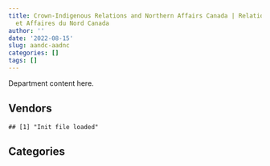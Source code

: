 ```yaml
---
title: Crown-Indigenous Relations and Northern Affairs Canada | Relations Couronne-Autochtones
  et Affaires du Nord Canada
author: ''
date: '2022-08-15'
slug: aandc-aadnc
categories: []
tags: []
---
```


<script src="/rmarkdown-libs/htmlwidgets/htmlwidgets.js"></script>
<link href="/rmarkdown-libs/datatables-css/datatables-crosstalk.css" rel="stylesheet" />
<script src="/rmarkdown-libs/datatables-binding/datatables.js"></script>
<script src="/rmarkdown-libs/jquery/jquery-3.6.0.min.js"></script>
<link href="/rmarkdown-libs/dt-core-bootstrap/css/dataTables.bootstrap.min.css" rel="stylesheet" />
<link href="/rmarkdown-libs/dt-core-bootstrap/css/dataTables.bootstrap.extra.css" rel="stylesheet" />
<script src="/rmarkdown-libs/dt-core-bootstrap/js/jquery.dataTables.min.js"></script>
<script src="/rmarkdown-libs/dt-core-bootstrap/js/dataTables.bootstrap.min.js"></script>
<link href="/rmarkdown-libs/crosstalk/css/crosstalk.min.css" rel="stylesheet" />
<script src="/rmarkdown-libs/crosstalk/js/crosstalk.min.js"></script>
<script src="/rmarkdown-libs/htmlwidgets/htmlwidgets.js"></script>
<link href="/rmarkdown-libs/datatables-css/datatables-crosstalk.css" rel="stylesheet" />
<script src="/rmarkdown-libs/datatables-binding/datatables.js"></script>
<script src="/rmarkdown-libs/jquery/jquery-3.6.0.min.js"></script>
<link href="/rmarkdown-libs/dt-core-bootstrap/css/dataTables.bootstrap.min.css" rel="stylesheet" />
<link href="/rmarkdown-libs/dt-core-bootstrap/css/dataTables.bootstrap.extra.css" rel="stylesheet" />
<script src="/rmarkdown-libs/dt-core-bootstrap/js/jquery.dataTables.min.js"></script>
<script src="/rmarkdown-libs/dt-core-bootstrap/js/dataTables.bootstrap.min.js"></script>
<link href="/rmarkdown-libs/crosstalk/css/crosstalk.min.css" rel="stylesheet" />
<script src="/rmarkdown-libs/crosstalk/js/crosstalk.min.js"></script>

Department content here.

## Vendors

    ## [1] "Init file loaded"

<div id="htmlwidget-1" style="width:100%;height:auto;" class="datatables html-widget"></div>
<script type="application/json" data-for="htmlwidget-1">{"x":{"style":"bootstrap","filter":"none","vertical":false,"data":[["<a href=\"/vendors/4_office_automation/\">4 OFFICE AUTOMATION<\/a>","<a href=\"/vendors/4plan_consulting/\">4PLAN CONSULTING<\/a>","<a href=\"/vendors/a_hundred_answers/\">A HUNDRED ANSWERS<\/a>","<a href=\"/vendors/adga_group/\">ADGA GROUP<\/a>","<a href=\"/vendors/advanced_business_interiors/\">ADVANCED BUSINESS INTERIORS<\/a>","<a href=\"/vendors/advanced_chippewa_technologies/\">ADVANCED CHIPPEWA TECHNOLOGIES<\/a>","<a href=\"/vendors/aecom/\">AECOM<\/a>","<a href=\"/vendors/air_inuit/\">AIR INUIT<\/a>","<a href=\"/vendors/air_tindi/\">AIR TINDI<\/a>","<a href=\"/vendors/altis_human_resources/\">ALTIS HUMAN RESOURCES<\/a>","<a href=\"/vendors/applied_electonics/\">APPLIED ELECTONICS<\/a>","<a href=\"/vendors/arcadis_canada/\">ARCADIS CANADA<\/a>","<a href=\"/vendors/artemp_personnel_services/\">ARTEMP PERSONNEL SERVICES<\/a>","<a href=\"/vendors/asokan_business_interiors/\">ASOKAN BUSINESS INTERIORS<\/a>","<a href=\"/vendors/bdo_canada/\">BDO CANADA<\/a>","<a href=\"/vendors/bell_canada/\">BELL CANADA<\/a>","<a href=\"/vendors/blumetric_environmental/\">BLUMETRIC ENVIRONMENTAL<\/a>","<a href=\"/vendors/calian/\">CALIAN<\/a>","<a href=\"/vendors/campbell_scientific_canada/\">CAMPBELL SCIENTIFIC CANADA<\/a>","<a href=\"/vendors/canada_post/\">CANADA POST<\/a>","<a href=\"/vendors/canadian_bank_note_company/\">CANADIAN BANK NOTE COMPANY<\/a>","<a href=\"/vendors/canadian_corps_of_commissionaires/\">CANADIAN CORPS OF COMMISSIONAIRES<\/a>","<a href=\"/vendors/canadian_development_consultants/\">CANADIAN DEVELOPMENT CONSULTANTS<\/a>","<a href=\"/vendors/canadian_helicopters/\">CANADIAN HELICOPTERS<\/a>","<a href=\"/vendors/canon/\">CANON<\/a>","<a href=\"/vendors/cansel_survey_equipment/\">CANSEL SURVEY EQUIPMENT<\/a>","<a href=\"/vendors/carleton_university/\">CARLETON UNIVERSITY<\/a>","<a href=\"/vendors/cdw_canada/\">CDW CANADA<\/a>","<a href=\"/vendors/cgi/\">CGI<\/a>","<a href=\"/vendors/charron_human_resources/\">CHARRON HUMAN RESOURCES<\/a>","<a href=\"/vendors/cistel_technology/\">CISTEL TECHNOLOGY<\/a>","<a href=\"/vendors/cnw_group/\">CNW GROUP<\/a>","<a href=\"/vendors/colliers_project_leaders/\">COLLIERS PROJECT LEADERS<\/a>","<a href=\"/vendors/compucom_canada/\">COMPUCOM CANADA<\/a>","<a href=\"/vendors/conexsys/\">CONEXSYS<\/a>","<a href=\"/vendors/coradix_technology_consulting/\">CORADIX TECHNOLOGY CONSULTING<\/a>","<a href=\"/vendors/cossette_communications/\">COSSETTE COMMUNICATIONS<\/a>","<a href=\"/vendors/csdc_systems/\">CSDC SYSTEMS<\/a>","<a href=\"/vendors/dalian_enterprises/\">DALIAN ENTERPRISES<\/a>","<a href=\"/vendors/dell_computer/\">DELL COMPUTER<\/a>","<a href=\"/vendors/deloitte_and_touche/\">DELOITTE AND TOUCHE<\/a>","<a href=\"/vendors/dillon_consulting/\">DILLON CONSULTING<\/a>","<a href=\"/vendors/donna_cona/\">DONNA CONA<\/a>","<a href=\"/vendors/dynabook_canada/\">DYNABOOK CANADA<\/a>","<a href=\"/vendors/ebsco_canada/\">EBSCO CANADA<\/a>","<a href=\"/vendors/eclipsys_solutions/\">ECLIPSYS SOLUTIONS<\/a>","<a href=\"/vendors/ecole_de_langues_abce/\">ECOLE DE LANGUES ABCE<\/a>","<a href=\"/vendors/ecole_de_langues_la_cite/\">ECOLE DE LANGUES LA CITE<\/a>","<a href=\"/vendors/elsevier/\">ELSEVIER<\/a>","<a href=\"/vendors/englobe/\">ENGLOBE<\/a>","<a href=\"/vendors/ernst_young/\">ERNST YOUNG<\/a>","<a href=\"/vendors/esri/\">ESRI<\/a>","<a href=\"/vendors/excel_human_resources/\">EXCEL HUMAN RESOURCES<\/a>","<a href=\"/vendors/fast_forward_french/\">FAST FORWARD FRENCH<\/a>","<a href=\"/vendors/fca_canada/\">FCA CANADA<\/a>","<a href=\"/vendors/felix_technology/\">FELIX TECHNOLOGY<\/a>","<a href=\"/vendors/fmc_professionals/\">FMC PROFESSIONALS<\/a>","<a href=\"/vendors/ford_motor_company/\">FORD MOTOR COMPANY<\/a>","<a href=\"/vendors/freebalance/\">FREEBALANCE<\/a>","<a href=\"/vendors/fujitsu/\">FUJITSU<\/a>","<a href=\"/vendors/gap_wireless/\">GAP WIRELESS<\/a>","<a href=\"/vendors/gartner/\">GARTNER<\/a>","<a href=\"/vendors/genesis_integration/\">GENESIS INTEGRATION<\/a>","<a href=\"/vendors/global_knowledge/\">GLOBAL KNOWLEDGE<\/a>","<a href=\"/vendors/global_upholstery/\">GLOBAL UPHOLSTERY<\/a>","<a href=\"/vendors/golder_associates/\">GOLDER ASSOCIATES<\/a>","<a href=\"/vendors/grand_toy/\">GRAND TOY<\/a>","<a href=\"/vendors/graybridge_international_consulting/\">GRAYBRIDGE INTERNATIONAL CONSULTING<\/a>","<a href=\"/vendors/great_slave_helicopters/\">GREAT SLAVE HELICOPTERS<\/a>","<a href=\"/vendors/hemmera_envirochem/\">HEMMERA ENVIROCHEM<\/a>","<a href=\"/vendors/hewlett_packard/\">HEWLETT PACKARD<\/a>","<a href=\"/vendors/hoskin_scientific/\">HOSKIN SCIENTIFIC<\/a>","<a href=\"/vendors/hypertec/\">HYPERTEC<\/a>","<a href=\"/vendors/hyundai_auto_canada/\">HYUNDAI AUTO CANADA<\/a>","<a href=\"/vendors/i4c_information_technology/\">I4C INFORMATION TECHNOLOGY<\/a>","<a href=\"/vendors/ibm_canada/\">IBM CANADA<\/a>","<a href=\"/vendors/ifathom/\">IFATHOM<\/a>","<a href=\"/vendors/instrux_media/\">INSTRUX MEDIA<\/a>","<a href=\"/vendors/international_reporting/\">INTERNATIONAL REPORTING<\/a>","<a href=\"/vendors/ipsos/\">IPSOS<\/a>","<a href=\"/vendors/ipss/\">IPSS<\/a>","<a href=\"/vendors/iron_mountain/\">IRON MOUNTAIN<\/a>","<a href=\"/vendors/it_net_consultants/\">IT NET CONSULTANTS<\/a>","<a href=\"/vendors/itex/\">ITEX<\/a>","<a href=\"/vendors/jones_lang_lasalle_real_estate/\">JONES LANG LASALLE REAL ESTATE<\/a>","<a href=\"/vendors/jumping_elephants/\">JUMPING ELEPHANTS<\/a>","<a href=\"/vendors/kenn_borek_air/\">KENN BOREK AIR<\/a>","<a href=\"/vendors/konica_minolta_business_solutions/\">KONICA MINOLTA BUSINESS SOLUTIONS<\/a>","<a href=\"/vendors/kpmg/\">KPMG<\/a>","<a href=\"/vendors/language_research_development_group/\">LANGUAGE RESEARCH DEVELOPMENT GROUP<\/a>","<a href=\"/vendors/lionbridge/\">LIONBRIDGE<\/a>","<a href=\"/vendors/lumina_it/\">LUMINA IT<\/a>","<a href=\"/vendors/macdonald_dettwiler_and_associates/\">MACDONALD DETTWILER AND ASSOCIATES<\/a>","<a href=\"/vendors/makwa_resourcing/\">MAKWA RESOURCING<\/a>","<a href=\"/vendors/manpower_services_canada/\">MANPOWER SERVICES CANADA<\/a>","<a href=\"/vendors/maxsys_staffing_and_consulting/\">MAXSYS STAFFING AND CONSULTING<\/a>","<a href=\"/vendors/media_q/\">MEDIA Q<\/a>","<a href=\"/vendors/messa_computing/\">MESSA COMPUTING<\/a>","<a href=\"/vendors/microsoft_canada/\">MICROSOFT CANADA<\/a>","<a href=\"/vendors/mitsubishi_motor_sales/\">MITSUBISHI MOTOR SALES<\/a>","<a href=\"/vendors/mnp/\">MNP<\/a>","<a href=\"/vendors/mobile_resource_group/\">MOBILE RESOURCE GROUP<\/a>","<a href=\"/vendors/morpho_canada/\">MORPHO CANADA<\/a>","<a href=\"/vendors/nations_translation_group/\">NATIONS TRANSLATION GROUP<\/a>","<a href=\"/vendors/nattiq/\">NATTIQ<\/a>","<a href=\"/vendors/nisha_techonologies/\">NISHA TECHONOLOGIES<\/a>","<a href=\"/vendors/nissan_canada/\">NISSAN CANADA<\/a>","<a href=\"/vendors/nitam_solutions/\">NITAM SOLUTIONS<\/a>","<a href=\"/vendors/nova_networks/\">NOVA NETWORKS<\/a>","<a href=\"/vendors/nuix_north_america/\">NUIX NORTH AMERICA<\/a>","<a href=\"/vendors/onx_enterprise_solutions/\">ONX ENTERPRISE SOLUTIONS<\/a>","<a href=\"/vendors/openframe_technologies/\">OPENFRAME TECHNOLOGIES<\/a>","<a href=\"/vendors/opentext/\">OPENTEXT<\/a>","<a href=\"/vendors/optiv_canada_federal/\">OPTIV CANADA FEDERAL<\/a>","<a href=\"/vendors/oracle_canada/\">ORACLE CANADA<\/a>","<a href=\"/vendors/pal_aerospace/\">PAL AEROSPACE<\/a>","<a href=\"/vendors/paladin_group/\">PALADIN GROUP<\/a>","<a href=\"/vendors/pitney_bowes/\">PITNEY BOWES<\/a>","<a href=\"/vendors/pleiad_canada/\">PLEIAD CANADA<\/a>","<a href=\"/vendors/postmedia_network/\">POSTMEDIA NETWORK<\/a>","<a href=\"/vendors/pra/\">PRA<\/a>","<a href=\"/vendors/precisionerp/\">PRECISIONERP<\/a>","<a href=\"/vendors/pricewaterhouse_coopers/\">PRICEWATERHOUSE COOPERS<\/a>","<a href=\"/vendors/printers_plus/\">PRINTERS PLUS<\/a>","<a href=\"/vendors/prologic_systems/\">PROLOGIC SYSTEMS<\/a>","<a href=\"/vendors/promaxis/\">PROMAXIS<\/a>","<a href=\"/vendors/proquest/\">PROQUEST<\/a>","<a href=\"/vendors/protak_consulting_group/\">PROTAK CONSULTING GROUP<\/a>","<a href=\"/vendors/purespirit_solutions/\">PURESPIRIT SOLUTIONS<\/a>","<a href=\"/vendors/qmr/\">QMR<\/a>","<a href=\"/vendors/quantum_management_services/\">QUANTUM MANAGEMENT SERVICES<\/a>","<a href=\"/vendors/quintet_consulting/\">QUINTET CONSULTING<\/a>","<a href=\"/vendors/r_e_gilmore_investments/\">R E GILMORE INVESTMENTS<\/a>","<a href=\"/vendors/randstad/\">RANDSTAD<\/a>","<a href=\"/vendors/raymond_chabot_grant_thornton/\">RAYMOND CHABOT GRANT THORNTON<\/a>","<a href=\"/vendors/risk_sciences_international/\">RISK SCIENCES INTERNATIONAL<\/a>","<a href=\"/vendors/s_p_global_market_intelligence/\">S P GLOBAL MARKET INTELLIGENCE<\/a>","<a href=\"/vendors/sap/\">SAP<\/a>","<a href=\"/vendors/sas_institute/\">SAS INSTITUTE<\/a>","<a href=\"/vendors/scalar_decisions/\">SCALAR DECISIONS<\/a>","<a href=\"/vendors/sharp_electronics/\">SHARP ELECTRONICS<\/a>","<a href=\"/vendors/si_systems/\">SI SYSTEMS<\/a>","<a href=\"/vendors/simplex_grinnell/\">SIMPLEX GRINNELL<\/a>","<a href=\"/vendors/slr_consulting_canada/\">SLR CONSULTING CANADA<\/a>","<a href=\"/vendors/snc_lavalin/\">SNC LAVALIN<\/a>","<a href=\"/vendors/softchoice/\">SOFTCHOICE<\/a>","<a href=\"/vendors/st_joseph_print_group/\">ST JOSEPH PRINT GROUP<\/a>","<a href=\"/vendors/stantec/\">STANTEC<\/a>","<a href=\"/vendors/stratos/\">STRATOS<\/a>","<a href=\"/vendors/subaru_canada/\">SUBARU CANADA<\/a>","<a href=\"/vendors/teksystems_canada/\">TEKSYSTEMS CANADA<\/a>","<a href=\"/vendors/telecom_computer_services/\">TELECOM COMPUTER SERVICES<\/a>","<a href=\"/vendors/tetra_tech/\">TETRA TECH<\/a>","<a href=\"/vendors/the_aim_group/\">THE AIM GROUP<\/a>","<a href=\"/vendors/the_right_door_consulting/\">THE RIGHT DOOR CONSULTING<\/a>","<a href=\"/vendors/the_vcan_group/\">THE VCAN GROUP<\/a>","<a href=\"/vendors/thg_the_history_group/\">THG THE HISTORY GROUP<\/a>","<a href=\"/vendors/tiree/\">TIREE<\/a>","<a href=\"/vendors/toromont/\">TOROMONT<\/a>","<a href=\"/vendors/toshiba_canada/\">TOSHIBA CANADA<\/a>","<a href=\"/vendors/totem_offisource/\">TOTEM OFFISOURCE<\/a>","<a href=\"/vendors/toyota_canada/\">TOYOTA CANADA<\/a>","<a href=\"/vendors/tpg_technology_consultants/\">TPG TECHNOLOGY CONSULTANTS<\/a>","<a href=\"/vendors/turtle_island_staffing/\">TURTLE ISLAND STAFFING<\/a>","<a href=\"/vendors/university_of_alberta/\">UNIVERSITY OF ALBERTA<\/a>","<a href=\"/vendors/university_of_ottawa/\">UNIVERSITY OF OTTAWA<\/a>","<a href=\"/vendors/university_of_regina/\">UNIVERSITY OF REGINA<\/a>","<a href=\"/vendors/university_of_toronto/\">UNIVERSITY OF TORONTO<\/a>","<a href=\"/vendors/vwr_international/\">VWR INTERNATIONAL<\/a>","<a href=\"/vendors/wampum_records/\">WAMPUM RECORDS<\/a>","<a href=\"/vendors/west_wind_aviation/\">WEST WIND AVIATION<\/a>","<a href=\"/vendors/wolters_kluwer/\">WOLTERS KLUWER<\/a>","<a href=\"/vendors/wood_canada/\">WOOD CANADA<\/a>","<a href=\"/vendors/workdynamics_technologies/\">WORKDYNAMICS TECHNOLOGIES<\/a>","<a href=\"/vendors/xerox/\">XEROX<\/a>"],["$   55,183.72","$   49,666.98","$        0.00","$  246,578.42",null,"$   76,329.92",null,"$   28,441.39","$  106,878.07","$  322,134.78","$  362,620.93","$1,479,175.33","$  244,562.71","$   12,133.95","$  485,995.41",null,"$  664,320.46","$  870,571.21","$   10,972.86","$   11,500.00",null,"$  618,180.17","$3,385,905.61","$   67,568.55","$   35,144.92",null,"$   24,000.00","$  402,268.23","$   76,233.77",null,"$   56,234.27","$   25,448.22","$1,186,364.27",null,"$   76,871.56","$  679,962.45",null,null,"$   29,565.56",null,"$  269,771.54",null,"$7,388,269.90",null,"$  278,707.22",null,"$  111,050.91",null,null,null,"$  272,353.99","$  599,224.88","$  117,182.86","$   74,290.00","$   54,465.95",null,"$        0.00","$   69,797.33","$   65,001.49","$   24,886.34",null,"$  356,429.82","$   54,143.29","$   78,778.23","$   15,482.34","$   31,564.87","$  100,927.39","$   91,137.38","$   36,801.91",null,"$   27,944.99",null,null,"$   26,830.65","$  169,500.00","$  733,673.00",null,null,"$   50,000.00","$   97,990.29",null,"$  656,306.13","$  291,814.16","$  135,293.34",null,null,null,"$   61,267.55","$   78,312.41",null,"$   22,645.50","$   22,824.60","$  112,050.17","$  230,746.00","$   10,695.04","$  291,363.37","$   75,391.10","$   19,807.81","$   34,884.16","$   95,230.80",null,"$  793,704.81","$    5,418.96",null,"$   94,695.11","$  451,996.34","$   50,242.50",null,"$   22,509.26",null,"$  201,499.44",null,"$   53,415.02",null,"$1,488,980.13","$   18,058.65","$   33,118.10","$    2,631.23","$  105,804.20","$   73,404.80","$  117,498.59","$   86,220.33","$1,442,525.78","$   12,875.72","$   15,663.46","$   19,014.88","$    5,176.16","$  161,976.01",null,"$  736,516.21","$  119,120.19",null,null,"$    9,108.28","$  854,151.44","$   34,888.75","$    9,167.99","$  324,624.82","$   11,067.96",null,"$    3,028.43","$  202,096.75","$   34,486.16","$  128,208.00","$  497,767.85","$  120,584.51",null,"$  647,013.16","$1,035,834.18","$   54,912.90",null,"$   23,242.17","$1,128,873.95","$  219,985.95","$  534,128.24","$   15,582.49","$  804,882.87","$  555,748.55","$   48,745.12","$  118,750.28","$   18,688.55","$   37,510.66","$  477,416.79","$  240,092.52","$   12,096.00",null,null,"$   18,007.50","$  693,500.20","$1,408,157.21","$   39,955.70","$    8,968.05","$   81,631.57","$  183,770.42","$   81,739.68"],["$   31,632.53","$        0.00",null,"$  476,940.69","$   36,531.06","$  491,568.03",null,null,"$   32,281.81","$  588,308.57","$   27,863.05","$  659,957.40","$  227,136.96","$  230,748.86","$  192,570.84","$  485,131.26","$  129,419.00","$  678,420.99",null,null,"$   18,155.04","$   32,696.13","$1,227,016.06",null,"$   67,223.60",null,null,"$  223,503.13","$   76,233.77",null,null,"$   47,865.62","$  749,393.21","$  280,658.61","$   49,493.56","$  747,283.57","$  473,033.82",null,null,null,"$  583,541.59",null,"$6,666,293.94",null,"$   52,219.26","$    1,022.29","$   77,622.77",null,"$   24,438.28",null,"$  297,030.23","$  433,170.61",null,"$   24,800.00","$   65,480.10","$   64,410.00","$        0.00",null,null,null,"$   46,839.06","$1,792,981.90",null,"$   39,452.03","$   24,824.10",null,"$   19,262.25","$   12,128.90",null,null,null,"$   62,990.55","$   85,627.63",null,null,"$  843,139.00","$   55,762.88",null,null,"$  241,003.16","$  669,540.54","$  558,859.85","$  371,723.01","$  130,929.04",null,null,null,"$   70,419.52","$  303,209.29",null,"$   38,624.34","$   26,123.52","$   19,679.36",null,null,"$   34,402.16",null,null,"$  506,343.81",null,null,"$  147,073.33","$   11,598.49",null,"$   50,722.92","$1,004,462.05",null,"$  148,608.08","$   19,476.90",null,"$   22,326.27","$   26,247.76","$  107,732.04",null,"$3,212,967.18",null,null,"$    7,054.45","$   65,559.24",null,null,null,"$   45,253.83",null,"$    5,052.73","$   19,014.88","$   60,967.30",null,null,"$  727,893.13","$   36,072.55","$   13,698.55","$   29,332.80","$    4,074.75","$  854,151.44",null,"$  107,945.72",null,"$    3,396.25","$   26,840.18","$    2,538.90","$  347,949.60","$   77,735.18","$  243,862.95","$  113,326.93","$   12,448.88","$   39,512.30","$  114,447.50","$  874,772.73","$   23,473.80",null,null,"$  118,143.81","$  160,532.39","$  596,539.17","$   89,274.71","$1,002,118.31","$  498,331.33","$   79,666.57","$  492,670.22",null,null,"$  246,800.21","$  135,660.21",null,"$   10,652.78","$   12,284.00",null,"$  173,057.06","$1,590,629.64",null,"$    8,968.05","$  449,963.16","$  332,349.99","$  107,820.20"],["$   31,719.20",null,null,"$  218,862.25",null,"$  104,694.83","$   42,059.40",null,"$   23,043.40","$  609,763.84",null,"$  607,286.57","$  302,033.51","$   63,950.94","$  233,444.24",null,"$  126,352.10",null,null,null,"$  241,205.60","$  263,955.73","$  345,496.72",null,"$   73,661.08",null,null,"$  168,013.94","$   76,442.63","$    1,714.19",null,"$   52,840.54","$  268,279.27",null,null,"$  729,733.93",null,"$   65,584.36",null,null,"$   96,719.00","$  165,668.50","$6,017,174.80","$2,115,374.25","$  353,080.41","$   34,112.81","$   96,105.25",null,null,"$  173,314.94","$  297,844.01","$  242,440.67","$   78,543.68","$   24,990.00",null,null,"$   39,940.73","$   52,821.30","$   61,166.70",null,null,"$  483,841.18","$   13,793.55","$   35,279.44",null,null,null,"$   21,595.44",null,null,null,null,null,null,null,"$1,582,061.23",null,"$  160,546.12",null,null,null,"$  312,308.87","$  158,847.94","$  122,020.67",null,"$   35,262.50",null,"$   53,877.40","$  125,817.74",null,"$   38,730.16","$   37,894.74",null,null,null,"$   29,436.75","$   84,750.00",null,"$1,427,104.81",null,"$   15,924.58","$  183,778.81",null,null,"$   76,083.64","$   60,000.57",null,"$  126,436.90",null,"$   55,615.50","$   27,238.05","$   93,268.75","$  287,504.20","$   56,486.58","$1,952,781.67",null,null,"$    7,073.78","$   15,360.31",null,null,null,null,"$   46,666.69",null,"$   19,066.97","$   62,236.88","$   61,718.58","$   38,374.89","$  498,818.28",null,"$   84,897.75","$   32,857.34",null,"$  985,910.06",null,"$  108,241.46","$  293,347.48","$  102,796.01","$   21,346.02",null,"$  244,982.39","$   40,960.46","$  183,426.68","$  340,809.74","$   99,349.61",null,"$  283,501.16","$  514,876.53",null,"$  249,771.70",null,"$  159,752.83","$  109,291.03","$  358,503.83",null,"$1,640,711.70","$  998,630.32",null,null,"$   24,804.71",null,null,"$  161,900.20",null,"$   51,347.55",null,null,null,"$2,053,199.48",null,null,"$  433,002.22","$  199,751.17","$   61,433.65"],[null,null,null,null,null,"$  196,822.50",null,null,"$   69,287.30","$  510,170.36",null,"$  435,255.58","$   64,335.22","$   13,776.55","$  126,647.84",null,"$  454,022.74",null,null,null,"$  704,320.36","$   60,991.19","$   58,010.38",null,"$   38,404.59","$   25,312.93",null,"$   70,641.17","$   76,233.77","$   23,173.26",null,null,"$  267,242.50",null,null,"$  191,555.12",null,"$   28,693.16",null,"$   36,212.40","$  647,340.80","$  125,350.87","$5,332,582.61",null,"$  322,209.99",null,"$    8,012.40","$   13,417.02",null,"$  305,723.10","$  409,253.56","$  639,890.17",null,null,null,null,null,null,null,null,null,null,null,"$    1,150.69",null,null,null,"$   27,024.20",null,"$  338,539.36",null,null,"$   16,443.00",null,null,"$  138,869.32",null,"$   25,650.38",null,null,null,"$   11,497.50",null,null,"$    5,336.16",null,"$   78,046.09","$   28,278.33","$  158,981.38","$   37,683.13",null,"$   11,683.17",null,null,null,"$  230,751.64",null,null,null,null,"$  106,811.17",null,null,"$   40,000.00",null,null,null,null,null,"$   63,791.36","$   19,126.17",null,"$   65,436.56","$   50,907.66","$  273,289.75",null,null,"$    7,054.45","$   85,793.26",null,null,null,null,"$   75,666.71",null,"$   19,014.88","$   65,306.37",null,null,"$  319,951.23",null,"$  147,860.34",null,null,"$  854,151.44",null,"$   98,777.73",null,"$   61,946.70",null,null,null,null,"$  216,791.40","$  370,845.07","$   40,289.13",null,"$  236,543.78","$1,108,680.81",null,null,null,"$  205,922.85","$  266,979.53","$    2,447.28",null,"$1,110,748.57","$   30,637.04",null,null,null,null,null,"$   10,616.41",null,"$    3,105.54",null,null,null,"$  753,534.66",null,null,"$   73,350.10","$  224,701.40","$   56,014.56"]],"container":"<table class=\"table table-striped table-hover row-border order-column display\">\n  <thead>\n    <tr>\n      <th>Vendor<\/th>\n      <th>2017-2018<\/th>\n      <th>2018-2019<\/th>\n      <th>2019-2020<\/th>\n      <th>2020-2021<\/th>\n    <\/tr>\n  <\/thead>\n<\/table>","options":{"order":[[4,"desc"]],"pageLength":10,"autoWidth":true,"columnDefs":[],"orderClasses":false}},"evals":[],"jsHooks":[]}</script>

## Categories

<div id="htmlwidget-2" style="width:100%;height:auto;" class="datatables html-widget"></div>
<script type="application/json" data-for="htmlwidget-2">{"x":{"style":"bootstrap","filter":"none","vertical":false,"data":[["<a href=\"/categories/1_facilities_and_construction/\">1_facilities_and_construction<\/a>","<a href=\"/categories/10_office_management/\">10_office_management<\/a>","<a href=\"/categories/2_professional_services/\">2_professional_services<\/a>","<a href=\"/categories/3_information_technology/\">3_information_technology<\/a>","<a href=\"/categories/4_medical/\">4_medical<\/a>","<a href=\"/categories/5_transportation_and_logistics/\">5_transportation_and_logistics<\/a>","<a href=\"/categories/6_industrial_products_and_services/\">6_industrial_products_and_services<\/a>","<a href=\"/categories/7_travel/\">7_travel<\/a>","<a href=\"/categories/8_security_and_protection/\">8_security_and_protection<\/a>","<a href=\"/categories/9_human_capital/\">9_human_capital<\/a>",null],["$ 2,959,941.35","$   784,683.81","$54,409,122.11","$11,067,833.29","$   767,449.89","$ 1,355,220.75","$ 1,364,664.72","$   186,721.86","$ 1,457,824.46","$ 1,356,332.03","$   173,930.00"],["$ 1,637,479.58","$ 1,484,901.93","$41,610,982.91","$15,752,502.67","$   756,000.62","$   544,317.30","$ 1,169,873.12","$   661,187.50","$   118,033.58","$ 1,039,432.50",null],["$   953,398.52","$ 1,176,587.85","$39,843,984.70","$12,696,715.48","$   462,649.04","$   683,168.70","$   698,359.12","$   704,913.42","$    90,793.51","$ 1,464,642.94",null],["$   538,791.96","$ 1,372,961.18","$33,790,374.90","$ 3,082,754.89","$   459,292.99","$   119,847.01","$   342,433.53","$   493,997.82","$    87,708.80","$ 1,266,629.76",null]],"container":"<table class=\"table table-striped table-hover row-border order-column display\">\n  <thead>\n    <tr>\n      <th>Category<\/th>\n      <th>2017-2018<\/th>\n      <th>2018-2019<\/th>\n      <th>2019-2020<\/th>\n      <th>2020-2021<\/th>\n    <\/tr>\n  <\/thead>\n<\/table>","options":{"order":[[4,"desc"]],"pageLength":20,"autoWidth":true,"columnDefs":[],"orderClasses":false,"lengthMenu":[10,20,25,50,100]}},"evals":[],"jsHooks":[]}</script>

